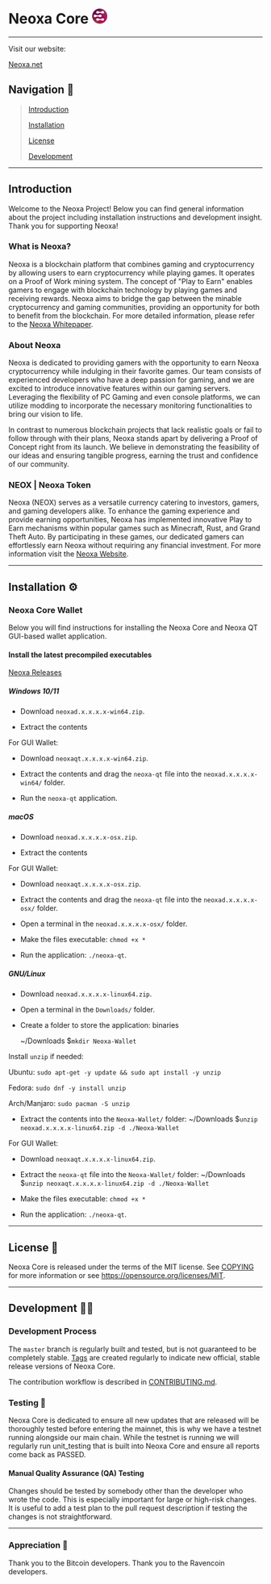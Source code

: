 # Neoxa Core <img src="https://github.com/0x00ASTRA/imgs/blob/da8ce370006ff3cf71a45b8f3bc0c744dccb573a/crypto/NEOX.png" width=30>

---

Visit our website:

[Neoxa.net](https://neoxa.net)

## Navigation 🧭

> [Introduction](#introduction)
>
> [Installation](#installation)
>
>[License](#license)
>
>[Development](#development)

---

## Introduction

Welcome to the Neoxa Project! Below you can find general information about the project including installation instructions and development insight. Thank you for supporting Neoxa!

### What is Neoxa?

Neoxa is a blockchain platform that combines gaming and cryptocurrency by allowing users to earn cryptocurrency while playing games. It operates on a Proof of Work mining system. The concept of "Play to Earn" enables gamers to engage with blockchain technology by playing games and receiving rewards. Neoxa aims to bridge the gap between the minable cryptocurrency and gaming communities, providing an opportunity for both to benefit from the blockchain. For more detailed information, please refer to the [Neoxa Whitepaper](https://www.neoxa.net/whitepaper).

### About Neoxa

Neoxa is dedicated to providing gamers with the opportunity to earn Neoxa cryptocurrency while indulging in their favorite games. Our team consists of experienced developers who have a deep passion for gaming, and we are excited to introduce innovative features within our gaming servers. Leveraging the flexibility of PC Gaming and even console platforms, we can utilize modding to incorporate the necessary monitoring functionalities to bring our vision to life.

In contrast to numerous blockchain projects that lack realistic goals or fail to follow through with their plans, Neoxa stands apart by delivering a Proof of Concept right from its launch. We believe in demonstrating the feasibility of our ideas and ensuring tangible progress, earning the trust and confidence of our community.

### NEOX | Neoxa Token

Neoxa (NEOX) serves as a versatile currency catering to investors, gamers, and gaming developers alike. To enhance the gaming experience and provide earning opportunities, Neoxa has implemented innovative Play to Earn mechanisms within popular games such as Minecraft, Rust, and Grand Theft Auto. By participating in these games, our dedicated gamers can effortlessly earn Neoxa without requiring any financial investment. For more information visit the [Neoxa Website](https://neoxa.net).

---

## Installation ⚙️

### Neoxa Core Wallet

Below you will find instructions for installing the Neoxa Core and Neoxa QT GUI-based wallet application.

#### Install the latest precompiled executables

[Neoxa Releases](https://github.com/NeoxaChain/Neoxa/releases)

##### Windows 10/11

- Download `neoxad.x.x.x.x-win64.zip`.

- Extract the contents

For GUI Wallet:

- Download `neoxaqt.x.x.x.x-win64.zip`.

- Extract the contents and drag the `neoxa-qt` file into the `neoxad.x.x.x.x-win64/` folder.

- Run the `neoxa-qt` application.

##### macOS

- Download `neoxad.x.x.x.x-osx.zip`.

- Extract the contents

For GUI Wallet:

- Download `neoxaqt.x.x.x.x-osx.zip`.

- Extract the contents and drag the `neoxa-qt` file into the `neoxad.x.x.x.x-osx/` folder.

- Open a terminal in the `neoxad.x.x.x.x-osx/` folder.

- Make the files executable:
    `chmod +x *`

- Run the application:
    `./neoxa-qt`.

##### GNU/Linux

- Download `neoxad.x.x.x.x-linux64.zip`.

- Open a terminal in the `Downloads/` folder.

- Create a folder to store the application: binaries

     ~/Downloads $`mkdir Neoxa-Wallet`

Install `unzip` if needed:

Ubuntu:
    `sudo apt-get -y update && sudo apt install -y unzip`

Fedora:
    `sudo dnf -y install unzip`

Arch/Manjaro:
    `sudo pacman -S unzip`

- Extract the contents into the `Neoxa-Wallet/` folder:
    ~/Downloads $`unzip neoxad.x.x.x.x-linux64.zip -d ./Neoxa-Wallet`

For GUI Wallet:

- Download `neoxaqt.x.x.x.x-linux64.zip`.

- Extract the `neoxa-qt` file into the `Neoxa-Wallet/` folder:
    ~/Downloads $`unzip neoxaqt.x.x.x.x-linux64.zip -d ./Neoxa-Wallet`

- Make the files executable:
    `chmod +x *`

- Run the application:
    `./neoxa-qt`.

---

## License 🔏

Neoxa Core is released under the terms of the MIT license. See [COPYING](COPYING) for more
information or see https://opensource.org/licenses/MIT.

---

## Development 👨‍💻

### Development Process

The `master` branch is regularly built and tested, but is not guaranteed to be
completely stable. [Tags](https://github.com/NeoxaChain/Neoxa/tags) are created
regularly to indicate new official, stable release versions of Neoxa Core.

The contribution workflow is described in [CONTRIBUTING.md](CONTRIBUTING.md).

### Testing 🧪

Neoxa Core is dedicated to ensure all new updates that are released will be thoroughly tested before entering the mainnet, this is why we have a testnet running alongside our main chain. While the testnet is running we will regularly run unit_testing that is built into Neoxa Core and ensure all reports come back as PASSED.

#### Manual Quality Assurance (QA) Testing

Changes should be tested by somebody other than the developer who wrote the
code. This is especially important for large or high-risk changes. It is useful
to add a test plan to the pull request description if testing the changes is
not straightforward.

---

### Appreciation 🙏

Thank you to the Bitcoin developers.
Thank you to the Ravencoin developers.
